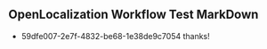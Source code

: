 ## OpenLocalization Workflow Test MarkDown
* 59dfe007-2e7f-4832-be68-1e38de9c7054 thanks!

<!--HONumber=Aug16_HO5-->


